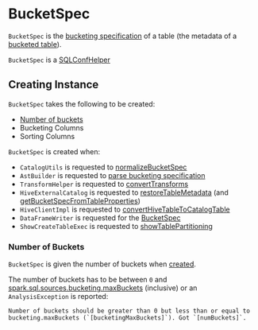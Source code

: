 # BucketSpec

`BucketSpec` is the [bucketing specification](index.md) of a table (the metadata of a [bucketed table](index.md)).

`BucketSpec` is a [SQLConfHelper](../SQLConfHelper.md)

## Creating Instance

`BucketSpec` takes the following to be created:

* [Number of buckets](#numBuckets)
* <span id="bucketColumnNames"> Bucketing Columns
* <span id="sortColumnNames"> Sorting Columns

`BucketSpec` is created when:

* `CatalogUtils` is requested to [normalizeBucketSpec](../CatalogUtils.md#normalizeBucketSpec)
* `AstBuilder` is requested to [parse bucketing specification](../sql/AstBuilder.md#visitBucketSpec)
* `TransformHelper` is requested to [convertTransforms](../connector/TransformHelper.md#convertTransforms)
* `HiveExternalCatalog` is requested to [restoreTableMetadata](../hive/HiveExternalCatalog.md#restoreTableMetadata) (and [getBucketSpecFromTableProperties](../hive/HiveExternalCatalog.md#getBucketSpecFromTableProperties))
* `HiveClientImpl` is requested to [convertHiveTableToCatalogTable](../hive/HiveClientImpl.md#convertHiveTableToCatalogTable)
* `DataFrameWriter` is requested for the [BucketSpec](../DataFrameWriter.md#getBucketSpec)
* `ShowCreateTableExec` is requested to [showTablePartitioning](../physical-operators/ShowCreateTableExec.md#showTablePartitioning)

### <span id="numBuckets"> Number of Buckets

`BucketSpec` is given the number of buckets when [created](#creating-instance).

The number of buckets has to be between `0` and [spark.sql.sources.bucketing.maxBuckets](../configuration-properties.md#spark.sql.sources.bucketing.maxBuckets) (inclusive) or an `AnalysisException` is reported:

```text
Number of buckets should be greater than 0 but less than or equal to bucketing.maxBuckets (`[bucketingMaxBuckets]`). Got `[numBuckets]`.
```

<!---
## Review Me

`BucketSpec` is <<creating-instance, created>> when:

. `DataFrameWriter` is requested to [saveAsTable](DataFrameWriter.md#saveAsTable) (and does [getBucketSpec](DataFrameWriter.md#getBucketSpec))

[[toString]]
`BucketSpec` uses the following *text representation* (i.e. `toString`):

```
[numBuckets] buckets, bucket columns: [[bucketColumnNames]], sort columns: [[sortColumnNames]]
```

=== [[toLinkedHashMap]] Converting Bucketing Specification to LinkedHashMap -- `toLinkedHashMap` Method

[source, scala]
----
toLinkedHashMap: mutable.LinkedHashMap[String, String]
----

`toLinkedHashMap` converts the bucketing specification to a collection of pairs (`LinkedHashMap[String, String]`) with the following fields and their values:

* *Num Buckets* with the <<numBuckets, numBuckets>>
* *Bucket Columns* with the <<bucketColumnNames, bucketColumnNames>>
* *Sort Columns* with the <<sortColumnNames, sortColumnNames>>

`toLinkedHashMap` quotes the column names.

[source, scala]
----
scala> println(bucketSpec.toLinkedHashMap)
Map(Num Buckets -> 8, Bucket Columns -> [`col1`], Sort Columns -> [`col2`])
----

`toLinkedHashMap` is used when:

* `CatalogTable` is requested for [toLinkedHashMap](CatalogTable.md#toLinkedHashMap)

* `DescribeTableCommand` logical command is <<DescribeTableCommand.md#run, executed>> with a non-empty <<partitionSpec, partitionSpec>> and the <<DescribeTableCommand.md#isExtended, isExtended>> flag on (that uses <<DescribeTableCommand.md#describeFormattedDetailedPartitionInfo, describeFormattedDetailedPartitionInfo>>).
-->

